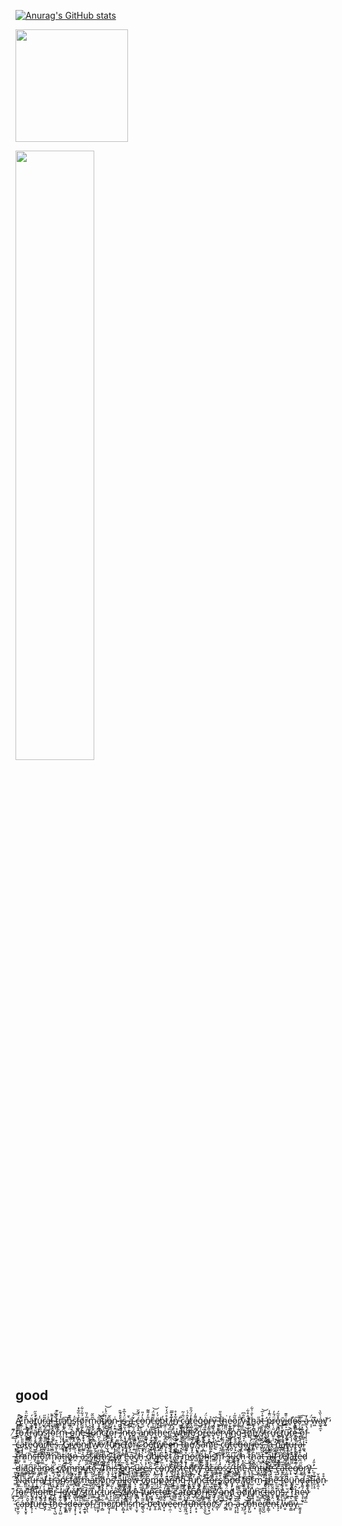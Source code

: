 
<!--
**kkm06100/kkm06100** is a ✨ _special_ ✨ repository because its `README.md` (this file) appears on your GitHub profile.

Here are some ideas to get you started:

- 🔭 I’m currently working on ...
- 🌱 I’m currently learning ...
- 👯 I’m looking to collaborate on ...
- 🤔 I’m looking for help with ...
- 💬 Ask me about ...
- 📫 How to reach me: ...
- 😄 Pronouns: ... 
- ⚡ Fun fact: ...
-->
[![Anurag's GitHub stats](https://github-readme-stats.vercel.app/api?username=kkm06100)](https://github.com/anuraghazra/github-readme-stats)

<a href="https://github.com/kkm06100"><img align="center" style="height:180px" src="https://github-readme-stats.vercel.app/api/top-langs/?username=kkm06100&layout=compact&theme=nord&hide_border=true" /></a> 

<a href="https://github.com/ashutosh00710/github-readme-activity-graph">
    <img src="https://github-readme-activity-graph.vercel.app/graph?username=kkm06100&theme=react-dark&bg_color=20232a&hide_border=true&line=58A6FF&color=58A6FF" width=50%/>
</a>
<h2>good</h2>
A̵̼̳͇̪̓̕̚ ̷͙͐͊̆́n̴̨͎̜̍̃̈̊ä̵̧̳̯́t̸̛̰̝̞̒̑̋u̵̥͕̲̾r̷̫͓̃̋a̴̼̲͐͗̕l̶͔̖̗̹͊̚ ̷̳̭̩͋͋t̴͙͖̤̗͐͊̇͊r̸̻̔̉̋a̸̭̫̮͠n̵͇̂͊s̷̟̓͘f̴̡̝̲͈͐̏͋̽ö̸̰͚̜̞́͋̇͋r̵͉̦̅̓̏m̷̹̱̗̖͂̏̆a̵̛͓̘̲͙̋̚͝t̴͍̃́͑i̸̩̗̟̽̈́̾͝o̶̢̰̳͛̆ņ̴̠̭͑ ̶̪͍̝̲̓̓͒̑i̴̟̜̱̇̓s̵̈́͛̅̊͜ ̶͈̯͛̄a̴̧̛͍ ̷̤̦̃́͝ć̶̨̡̠̭̈́͂̆ò̶̱̓̎n̸̡͉̎̓͌͂č̶͎͖̰͌̈́͝ë̸̙͎́̓p̵͙̓t̷̪̊̈́̒̌ ̸̺̝̋̔̑ḭ̶̈̓̿n̸͍͋̽̊ ̵͖̫̟̮̐c̷̙̺̻͖̈̃͗͂a̸̡̼̗̽̂́͑͜t̷̢͚̜̓̈́̑̎e̴̼̤̣̪͌̓g̴̻̽ò̵̡̈́ͅr̵̜̤̉y̶̳̱͂ ̵͖͉̲̼͝t̶̫́̐̎h̴͔̩̜͘e̷̦͍̲͈̓ȍ̷͚̗̃̍r̸̢̛͎̋͗y̷̺̮̤̆̐͆ ̴͈̒̂͒͋ṯ̸͈͑͜h̴͇̟̭͓̀̐͗͋a̴̙̋t̶͔͒̍̅͝ ̶̛̥ṕ̷̪̖̈͊̾r̵̨̈́̄̓o̵̟̬̻̽̆̃́v̶̟̄i̵̳͕̎͊ḏ̵̕̕e̷̢͇̻͠ͅs̶̗͔̰̣̑̅ ̴̩́͠a̷͍̖̓ ̵͎̩̈́͘w̶͖͊a̵͚̘̼̞͗̀̏̀y̸̦͙̓͝ ̸͇͌͑t̴̳͐́͝ǫ̵̇̇̅͂ ̸̜̚͜͠t̶̺̼̻̣̑̕r̵̙͐̓ä̸̱̗̗͕́́̃n̸̜̻̜̈́s̷̛͚̎͋̍f̴̡͎͕̳̔͒o̴̮͚̭̾̆ṟ̷̔̃̏͘m̶̩͙̑̊̾ͅ ̷̫̼̈́͊͗͘ò̴͇̺̀̈́n̸̝̻͂ͅe̶̡̠̕ͅ ̷̯̎͒f̶̤̌͐̀ṷ̷̢̳́̇̓n̷̛̪̩̜̠͆̀̕c̴̦̗̭̓͂̀͊t̸͍̆̋o̴̖͉̞̱͑̒̋̑r̶͙̅ ̷̡͆̈i̷̢̨͈̔̇͝n̷͎̟̩͛̏̂t̶͓͚͑͐͠ó̷̳͚͔̐̀ͅ ̵͈̥͗͝a̵̠̗̰̫͛̎ń̸̟͇̘͓o̵̧̗̲̭̍̎t̵̯̳͓͊̍͑h̵̬͊͝e̵̲͉͗̎̐r̸̭̖̅́ ̴̞̤͒̽͒͜w̴̨̰̥͐h̵̢̹̋̂ị̶̗̐̎͘ḻ̸̰̼̃̍́̀e̸͖͇̹̺̕ ̷̘̜͉̹̓̏͝p̵̨͓̦͗͑͘r̵͚̣̭͊̋͋͜ḙ̴̣̟͌̒̋̐͜s̵̢̱̹͉͐̐ẹ̴̙̩̲̉̍̕͝r̷̨̟͗̓̐̓v̴̡̛͑̽͊i̴͈̺̭͕̔n̴̰̾̉g̴̢̧̰̙͊̿ ̷͍̘̝̓t̶̢͝h̸͇͑̎̊̕e̸̟͐ ̸͎̫͈̿s̸͉̺̼̎͋t̶͚̟̬͛̽͜r̷̡͖̬̺̈́̉͝ư̶͍̩̜̋͗̕c̷̻̹͈̳̀̍͝ṯ̸̩̼̫̊̆͝ṵ̵̞̼̩͘ṟ̸͐ę̶̺͗͋̍͜͝ ̴̞̕͜͠o̷̯͂̽̓f̵̩̦̠͓̀ ̶͙̾̅̅ć̴̩͖̭a̵̧͎̩̪̎̎t̷̻̓͘͝ḙ̴̠̅̂g̸̳̲̫̑ǫ̷̖͓̲͋̓̑r̸̛͇̟̞̘͆͌i̶͉͍̼͈͂̇̇̚ē̶͖̻̣s̵̱̩͚͒.̶̫̇̔̏̕ ̸͎̘̍̓G̷̙͊͒͐̅i̴̗̋͝v̵̳̂̉̕ë̴͎̟́͑̚ͅn̴̺͍̒̓͠͝ ̸̨̨̠̺̋͒t̸̛̹͚̦̽̿͝ͅw̸̲̏ọ̶͖͍̺͛̕ ̸̠̇̽̑̏f̴̮̖͍̣̿̏û̸̥̄͐n̴̜̩͌ç̶̘̹͇͝ṯ̸͔̥̺̀ǫ̸̦̲̾̆̓ṛ̴͍͒́̚ś̷̞̉ ̷̧̞͗͗̅̂b̷̤̩͔͊ẻ̸̡͈͚ẗ̸̘̤͓̘́̚w̸̡̱̎ě̶̗̙̟͆͠ȩ̵̣̈́̈́̕͜n̵̘͇̓̀͊͜͠ ̶̘̝̲̼͊͑͑t̵̤̘̀̎̚̕h̵͍̬͒̏̽̂é̸̬̝̌ ̸͎͉̄͌̋̕s̶̟͆̈͘ă̴͔̪̂͊͝m̷̨͍̏e̵͕̔ ̴̥̯̈́̚ć̷̙͇͚̥̄́̕a̸̡̤͌͝t̵̪̙̓͋̾̈́ê̶̗̟̺̄̄̓g̶͔͎̝̹͂̒ọ̴̻̇r̵̙̹̓͝͝i̸͚̤̯͆e̷͐͐͌̚ͅs̵̛̛̙̖̈́ͅ,̵̧̲̫̜͌̀ ̸̢̱̩͌a̵͖̮͉̋ ̵̨̙̣̠̓̚͝n̷͈̙̯̤̾͗̑͘a̷̳̥̽̇̔̕t̶̢̛͎̗̙̂̋̉u̶̧̦̞̗̓̍͋ȓ̶̢͔͓̊͆ͅả̶̧͑̑l̵͚̇͆ͅ ̶̝͖̇̓t̶̞̉̎̕͝r̵͕͆͆a̸͇͘n̴̤̄͠s̵̡͒f̵̼͚͎̈ō̵̭̼̼͊͋̾r̸̞̀m̸̧̞̌ȁ̶͔t̵͙̍̓̚͝i̴̖̖̋̎̕̚ö̸̥́͋͗͐ṋ̶̔̈́ ̶͎̇̋̃̓ả̷̗̔s̴̰͎̠͛̔̈́̒s̷̡̲͎͊ḯ̸͉͚͇̗́̚g̶͙̗̐̍n̷̜̺̗̎̃s̴̝̭̝̩͝ ̷͚͆̈́̃ṯ̷̞̓̒͒͝o̷̙̬̼̳͌͑̌̉ ̸̨̃e̵̺̭̠̐̾̈a̴̜͙͠c̸̩̀̋̐͠ͅh̵̘͔͛͠ ̵̥͔̀͛ơ̸̭͎̍̂͝b̵̗́̆j̸̳̮̈́̆̾̓e̶̡̅͑̎̋c̷͓̏t̴̫̝͖͋̏͒͝ ̸̥̲͛̄̐a̶̝̺͌ ̵̡͍͔̞̀̔m̵̗͍̹͎̊͌̿͘o̶̙̰͍̟͋͗̈r̸̺̂̌̚p̶̳̰̰̰̆̃h̴̺̤̪͚̋̕ị̵̹͓̱͊̈́s̸̛̳͝m̷̛̙̖̟̑ ̷̤͎̾̀s̶͚͋̊̍͜u̵͚͆ć̴̡̠̌ͅĥ̵͙͕̻̜̀ ̴̣̋̂̄̉t̷̤͈̘̑͆̈̚ḧ̷̞̬̻͓́̇̐̕ạ̶̑͜t̵̛̮̟́́̑ ̵̛̦̜͔̖͌a̴̜͉̺̠͐͒l̶̝̙̈́͑l̸͔̖̺̃ ̵̖̭́͋͠ͅͅṛ̸̢̘̙͆̀̄̉ḙ̴͕͚̎̉̈͘l̸̜͙̳̅̉̾̀a̶͇͖̋t̸̡͚̂̈́̕e̵̪͒͊͑d̷̹̔ ̶̰̬͕͓͑͐͒̓d̷̫͎̟͌í̷͈̳̪ǎ̸̛͇͔g̴̜͚͆́ȑ̵̫̮͝ä̵͚̱̙m̷̳̌s̷͓̈́̓ ̴̲̹́͐c̸̪͕̥̈ṓ̸̢̤̹̤̚͠m̶̘̳̠̱͒̏͋͝m̷̞̝̯͓͒́̕u̵̡̡͉͐͑̅̕t̵̰̑͌ȩ̷̣̗̈.̵̝̤͕̫́̏̔͌ ̸̗̩͔̥͆̓T̸̤̃͆̔̽h̷̢̉i̶̩̱̦̓͌͝s̶̫̞͎͈̽͋̆ ̸̝̳̱͊̈́̈́̑è̴̻̘̅̕n̵͉͙͋ͅs̴̛͙͉̻̿͜͝u̶͚̩̱͆r̷͖̘̻̀e̶̩̼̣̓s̵̖̑͆̇ ̵͎̽̄͜͝c̵̜̫̤̦̈́̏͋͗ǫ̶͓̝̽̅͘n̸̡̛̜͙͙̍s̸̻̘͉̉̉̕ͅȉ̸̥̠̯̆̓̚͜s̷̢̼͔̮͂̏t̴̝̩̠̭̔͐͛͘e̶̢͓̙̓̽͠n̸̨̳̗͎̈c̷̘̎y̵̛͓̍̓̅ ̵̗̮̯̃͒̌͜a̷̠̒̄͐̿ͅc̶̯͕͖̈r̸̰̈́̈́ȯ̶̼̲ś̷͕̫͚̰s̸͇͈̪͒̀̈́̂ ̶͎̋̓͛̀t̶̡̳͍̺̔̋h̸̟̱͓̩͑̽̑ẽ̵͔͝ ̸̨̘͉̫̇ě̵̞͉̠̙̄̈́̾n̵̖̆͑t̶̝͖̋ͅi̴̗̼̹̝͝r̴̮͋͆̓͠e̶̢͓͙̍̈́̽͠ ̶̲͑͆̓̕c̵̢̡̣͙̎̌͒ḁ̵̊̅t̶͕̺͈̾̉̆ė̶͎̘ǵ̸̟̘̑̿ŏ̶͔̼̋r̷̢̛̭̗ỳ̷̛͕͙.̶̛̼͔̺͐̎̒ ̵͇͘͠N̴̮̱̅̽ȁ̴͌ͅț̴̯̤́͌̆u̶̞̱̼̓͒͂͜ȓ̵͎̯͇̍ä̵̤̣͛̊l̸̛̼̿̌͝ ̶̳̜͉͚́t̵͓̘̫̀r̵̛͔͖̀́̒á̷͍̙̽̊ń̸̪̘s̷͔͖̰͕̈́͌̆͊ḟ̴͚́̚͘ǫ̸̐̌̈́r̸̨̹͖̖͑͌͊͝m̶̺͌͂͆̂å̵̬̖̼̎̀t̷̺͒͜î̷̖͉̟͒̽͝o̸̫͉͕̐̓̿n̴͚̱̓̐s̸̖̅͘ ̵̢͎̺̜̏ȁ̵͚̪͊͒͝ĺ̶͖͚̜̀̚ͅl̷̩̅̚o̷̫̫͇͕̓̊̽̓w̶̢͕̮̋̋͌͝ ̵̭̒̾̚͠c̸̋̓͂͜͝o̴̟͇̠͒͆͑ḿ̵̘̤̫̥̋̔p̷̀̈́̈́͜a̴̢̻̋r̶̺͖͆į̴̲̆n̵̠̱̱̬͊̾g̵͇͖͆͂̃ ̷̢͍͙̌͛͐f̴͉̫̻͌̊̈́͠u̸̪̮̩̒̃n̷̮̲̬͚̽̔̒̚c̵̨͓͈͋t̵͉͋͂͠ō̶͍͙͖̤̅͝r̶̰̺̣͓̊̋̑̒s̷͇̞̀̆̽ͅ ̸̢̈̚ȧ̷̙͊̄͝n̷̡̟̤͍̐͝d̶̩̰̰͛̆ ̸̨̱̃̕f̸̧̹̱͎̋̋̄o̷̘̟̬̕͠r̴̺̤̟͑͝ṁ̴̺̎̂̈ ̵̧̢̱̅̐̎̃t̴̻̔͛̐͠ẖ̷̱̖̐̿̍͝e̶̩̜͙͊͒ ̷̺̑f̴̣̰̩͖͆͋o̷͇͆ü̴̝̱̭̬n̷̰̊̈d̵̏̑ͅa̶̯͇͉͎̚͝t̶̨̠̩̽ỉ̵͈̩̥o̸̧̫͔̊̌n̴͙͒̊ ̷͇͊f̷̭̋̍̆́ȍ̵̙̻̈ṙ̶̤̤̏̋̄ ̷̬͕͌̈́͂͝ḣ̸̤̞̥̖i̶̡̙͆g̴̘̓̇h̷͎̙͎̣̒̑̉̕ẹ̸͆r̵̢̪̪̠̚-̴̩̃̈̽͘l̶̙͐͋͝ë̸̲͇̤v̵̻̗̓ě̸̦̖̒̄̓l̸͚̙̝̿͂̆̈́ ̸͕̳͗ś̴͚͓̯̣̂͠t̸͚͙̏r̸̜̝̃́̄̉ù̵̫̍̍̓͜c̷̢̣̲̄̂t̷̳̒͑̓ù̷͎̱̲̓̐r̷̝͛͋ͅͅe̶̡̞̓s̸̟͂̄̾ ̸̢̝̻̓̒͆͊l̵͔̝̫̲̑̐ì̸̢k̸̼͐̉è̵̳̗̣̝ ̴̣͙̓̋̐f̸̖̾u̵̡̨̹̔́͗n̶̩͙̞̮͊̽̑͝c̶̢̫̅́̉t̵̫͖̬̂́͗̋o̵͖͓̓r̷͍͋͆ ̴͈̘̯̎̑̄̐ç̸͇̏ȧ̴̘́͠ț̸̖͎̀̃e̸̞͈̾g̸̜̝̼̅̔ò̷̗̺͚̜̍͌r̶̞͇̘̦̄̍ĭ̸̧̥̏͐͂ë̴͔͂s̸̝̜̣͉̓̌̄̕ ̷̱̫̙̋̐̄͊å̵̡͉n̵̲͈̈́̄̔d̸̢̒̀͑̍ ̷̔͘͜a̴̩͓͒̋d̸̠̏̏̀j̸͉͈͕̀̿ȕ̸̟͖n̵̮̠͚͝ć̴̝͍ẗ̵̲̖̰́̆̌i̴̙̬̪͖̓͐̊̋o̷̥̭̎̆̊n̴͇͙͂̊̇s̵͇͐̀̈́.̵͖̭̆ ̷̊͗͜T̷̞̎͌ĥ̴̛͉ȩ̴͔̰̟́͌̔̇y̷̳͔̲̒̒̀̋ ̵̛͕͔́͛͠c̴̼͓̼͕̈́á̶̦͑́̔p̶͓̮̥̌̑t̸̢̩͕̾ǘ̵͔̆ř̵̈̆̚͜ę̵̞̒͂͑ ̴̖̼̍̉̚t̴̋̐̕͜͝h̷̞̩͉̺͐e̶̡͙̤̺͋͊ ̷͈͉̗͒̔̕̚į̷̥̳̽͗̐d̷͚̮̹͐ȩ̶͙̜̞̔̓͋a̷̤̦̗̘͐̿ ̶̧̲̱̟̐͑̌o̶̢̦̖̎̈f̵̠̿̑ ̸̙͒ͅ“̴͇̮̙͐̐͘̚m̶͔̻͋ô̷̰̘̩͘ͅr̸̳̎̉̔̑p̴̢͒͌̎̕h̵̙̻͙̔̄͝ȉ̴̩̭̎͑̊ś̷̼͉̄͂m̵̘̫̟̔͆̔̉s̷͇͉̮̋͂͑̐ ̵͔͌̔̑͝b̴̧̛̥̋͊̀e̵̛͓̱ṯ̷̪̓w̶̥͙͋̈́͝͝ë̵̹̼̣́̔͒̚ȇ̶̘͗̐͝n̴̛̤̖̮̿̏ ̸̜̥̤͋f̶͉̩̘̰̾̀͝u̶̡͔͓̅ṇ̵̥͓̈́̐̍̌c̶̭̈̒͑t̵͎̮̯͐͜͠ő̵̬̣̘͊̾ŗ̸̖̾̌̈́͛s̷̲͎͑”̷̬͑͂͠ ̷̡̣́̾̀͆i̷͙̱͝n̴̰̱͒̆̂ ̴̟͕̥͊̌à̶̢͎̞̐ ̴̬̯̀̈́ç̸̗̤̥͝o̵̬̙̺͂͊͋̕h̵͙̀̓̐̒e̴̮̱͈͎̔̎͝r̸͈̬̺͐̆é̶̙̳̜̑̑ṅ̵ͅt̴̝͕̽͌̕ ̸̡͒̀ẉ̶̬̓͂̕ã̷͎̳͛͘͠ỵ̵̨̂̋̊̑.̶̼̭̘̥̀̈
